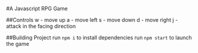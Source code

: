 #A Javascript RPG Game

##Controls
w - move up
a - move left
s - move down
d - move right
j - attack in the facing direction



##Building Project
run `npm i` to install dependencies
run `npm start` to launch the game